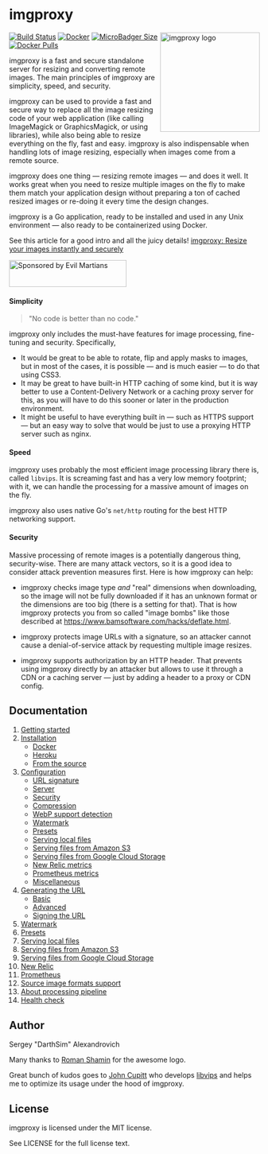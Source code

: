 # imgproxy

<img align="right" width="200" height="200" title="imgproxy logo"
     src="https://cdn.rawgit.com/DarthSim/imgproxy/master/logo.svg">

[![Build Status](https://api.travis-ci.org/DarthSim/imgproxy.svg?branch=master)](https://travis-ci.org/DarthSim/imgproxy) [![Docker](https://img.shields.io/badge/docker-darthsim%2Fimgproxy-blue.svg)](https://hub.docker.com/r/darthsim/imgproxy/) [![MicroBadger Size](https://img.shields.io/microbadger/image-size/darthsim/imgproxy.svg)](https://hub.docker.com/r/darthsim/imgproxy/) [![Docker Pulls](https://img.shields.io/docker/pulls/darthsim/imgproxy.svg)](https://hub.docker.com/r/darthsim/imgproxy/)


imgproxy is a fast and secure standalone server for resizing and converting remote images. The main principles of imgproxy are simplicity, speed, and security.

imgproxy can be used to provide a fast and secure way to replace all the image resizing code of your web application (like calling ImageMagick or GraphicsMagick, or using libraries), while also being able to resize everything on the fly, fast and easy. imgproxy is also indispensable when handling lots of image resizing, especially when images come from a remote source.

imgproxy does one thing — resizing remote images — and does it well. It works great when you need to resize multiple images on the fly to make them match your application design without preparing a ton of cached resized images or re-doing it every time the design changes.

imgproxy is a Go application, ready to be installed and used in any Unix environment — also ready to be containerized using Docker.

See this article for a good intro and all the juicy details! [imgproxy:
Resize your images instantly and securely](https://evilmartians.com/chronicles/introducing-imgproxy)

<a href="https://evilmartians.com/?utm_source=imgproxy">
<img src="https://evilmartians.com/badges/sponsored-by-evil-martians.svg" alt="Sponsored by Evil Martians" width="236" height="54">
</a>

#### Simplicity

> "No code is better than no code."

imgproxy only includes the must-have features for image processing, fine-tuning and security. Specifically,

* It would be great to be able to rotate, flip and apply masks to images, but in most of the cases, it is possible — and is much easier — to do that using CSS3.
* It may be great to have built-in HTTP caching of some kind, but it is way better to use a Content-Delivery Network or a caching proxy server for this, as you will have to do this sooner or later in the production environment.
* It might be useful to have everything built in — such as HTTPS support — but an easy way to solve that would be just to use a proxying HTTP server such as nginx.

#### Speed

imgproxy uses probably the most efficient image processing library there is, called `libvips`. It is screaming fast and has a very low memory footprint; with it, we can handle the processing for a massive amount of images on the fly.

imgproxy also uses native Go's `net/http` routing for the best HTTP networking support.

#### Security

Massive processing of remote images is a potentially dangerous thing, security-wise. There are many attack vectors, so it is a good idea to consider attack prevention measures first. Here is how imgproxy can help:

* imgproxy checks image type _and_ "real" dimensions when downloading, so the image will not be fully downloaded if it has an unknown format or the dimensions are too big (there is a setting for that). That is how imgproxy protects you from so called "image bombs" like those described at  https://www.bamsoftware.com/hacks/deflate.html.

* imgproxy protects image URLs with a signature, so an attacker cannot cause a denial-of-service attack by requesting multiple image resizes.

* imgproxy supports authorization by an HTTP header. That prevents using imgproxy directly by an attacker but allows to use it through a CDN or a caching server — just by adding a header to a proxy or CDN config.

## Documentation

1. [Getting started](./docs/GETTING_STARTED.md)
2. [Installation](./docs/installation.md)
   * [Docker](./docs/installation.md#docker)
   * [Heroku](./docs/installation.md#heroku)
   * [From the source](./docs/installation.md#from-the-source)
3. [Configuration](./docs/configuration.md)
   * [URL signature](./docs/configuration.md#url-signature)
   * [Server](./docs/configuration.md#server)
   * [Security](./docs/configuration.md#security)
   * [Compression](./docs/configuration.md#compression)
   * [WebP support detection](./docs/configuration.md#webp-support-detection)
   * [Watermark](./docs/configuration.md#watermark)
   * [Presets](./docs/configuration.md#presets)
   * [Serving local files](./docs/configuration.md#serving-local-files)
   * [Serving files from Amazon S3](./docs/configuration.md#serving-files-from-amazon-s3)
   * [Serving files from Google Cloud Storage](./docs/configuration.md#serving-files-from-google-cloud-storage)
   * [New Relic metrics](./docs/configuration.md#new-relic-metrics)
   * [Prometheus metrics](./docs/configuration.md#prometheus-metrics)
   * [Miscellaneous](./docs/configuration.md#miscellaneous)
4. [Generating the URL](./docs/generating_the_url_basic.md)
   * [Basic](./docs/generating_the_url_basic.md)
   * [Advanced](./docs/generating_the_url_advanced.md)
   * [Signing the URL](./docs/signing_the_url.md)
5. [Watermark](./docs/watermark.md)
6. [Presets](./docs/presets.md)
7. [Serving local files](./docs/serving_local_files.md)
8. [Serving files from Amazon S3](./docs/serving_files_from_s3.md)
9. [Serving files from Google Cloud Storage](./docs/serving_files_from_google_cloud_storage.md)
10. [New Relic](./docs/new_relic.md)
11. [Prometheus](./docs/prometheus.md)
12. [Source image formats support](./docs/source_image_formats_support.md)
13. [About processing pipeline](./docs/about_processing_pipeline.md)
14. [Health check](./docs/healthcheck.md)

## Author

Sergey "DarthSim" Alexandrovich

Many thanks to [Roman Shamin](https://github.com/romashamin) for the awesome logo.

Great bunch of kudos goes to [John Cupitt](https://github.com/jcupitt) who develops [libvips](https://github.com/libvips/libvips) and helps me to optimize its usage under the hood of imgproxy.

## License

imgproxy is licensed under the MIT license.

See LICENSE for the full license text.
